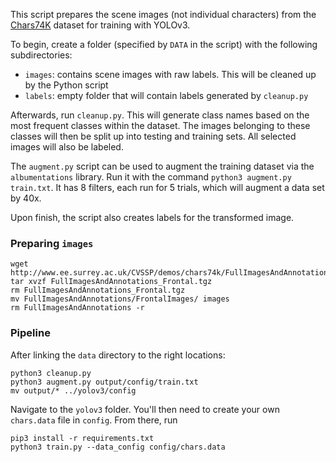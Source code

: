 This script prepares the scene images (not individual characters) from the [Chars74K](http://www.ee.surrey.ac.uk/CVSSP/demos/chars74k/) dataset for training with YOLOv3.

To begin, create a folder (specified by `DATA` in the script) with the following subdirectories:

* `images`: contains scene images with raw labels. This will be cleaned up by the Python script
* `labels`: empty folder that will contain labels generated by `cleanup.py`

Afterwards, run `cleanup.py`. This will generate class names based on the most frequent classes within the dataset. The images belonging to these classes will then be split up into testing and training sets. All selected images will also be labeled.

The `augment.py` script can be used to augment the training dataset via the `albumentations` library. Run it with the command `python3 augment.py train.txt`. It has 8 filters, each run for 5 trials, which will augment a data set by 40x.

Upon finish, the script also creates labels for the transformed image.

### Preparing `images`

```
wget http://www.ee.surrey.ac.uk/CVSSP/demos/chars74k/FullImagesAndAnnotations_Frontal.tgz
tar xvzf FullImagesAndAnnotations_Frontal.tgz
rm FullImagesAndAnnotations_Frontal.tgz
mv FullImagesAndAnnotations/FrontalImages/ images
rm FullImagesAndAnnotations -r
```

### Pipeline

After linking the `data` directory to the right locations:

```
python3 cleanup.py
python3 augment.py output/config/train.txt
mv output/* ../yolov3/config
```

Navigate to the `yolov3` folder. You'll then need to create your own `chars.data` file in `config`. From there, run

```
pip3 install -r requirements.txt
python3 train.py --data_config config/chars.data
```